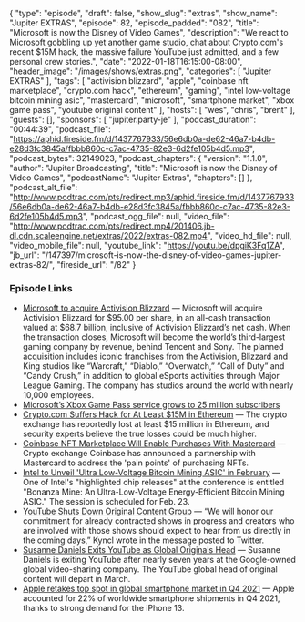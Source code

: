 {
  "type": "episode",
  "draft": false,
  "show_slug": "extras",
  "show_name": "Jupiter EXTRAS",
  "episode": 82,
  "episode_padded": "082",
  "title": "Microsoft is now the Disney of Video Games",
  "description": "We react to Microsoft gobbling up yet another game studio, chat about Crypto.com's recent $15M hack, the massive failure YouTube just admitted, and a few personal crew stories.",
  "date": "2022-01-18T16:15:00-08:00",
  "header_image": "/images/shows/extras.png",
  "categories": [
    "Jupiter EXTRAS"
  ],
  "tags": [
    "activision blizzard",
    "apple",
    "coinbase nft marketplace",
    "crypto.com hack",
    "ethereum",
    "gaming",
    "intel low-voltage bitcoin mining asic",
    "mastercard",
    "microsoft",
    "smartphone market",
    "xbox game pass",
    "youtube original content"
  ],
  "hosts": [
    "wes",
    "chris",
    "brent"
  ],
  "guests": [],
  "sponsors": [
    "jupiter.party-je"
  ],
  "podcast_duration": "00:44:39",
  "podcast_file": "https://aphid.fireside.fm/d/1437767933/56e6db0a-de62-46a7-b4db-e28d3fc3845a/fbbb860c-c7ac-4735-82e3-6d2fe105b4d5.mp3",
  "podcast_bytes": 32149023,
  "podcast_chapters": {
    "version": "1.1.0",
    "author": "Jupiter Broadcasting",
    "title": "Microsoft is now the Disney of Video Games",
    "podcastName": "Jupiter Extras",
    "chapters": []
  },
  "podcast_alt_file": "http://www.podtrac.com/pts/redirect.mp3/aphid.fireside.fm/d/1437767933/56e6db0a-de62-46a7-b4db-e28d3fc3845a/fbbb860c-c7ac-4735-82e3-6d2fe105b4d5.mp3",
  "podcast_ogg_file": null,
  "video_file": "http://www.podtrac.com/pts/redirect.mp4/201406.jb-dl.cdn.scaleengine.net/extras/2022/extras-082.mp4",
  "video_hd_file": null,
  "video_mobile_file": null,
  "youtube_link": "https://youtu.be/dpgiK3Fq1ZA",
  "jb_url": "/147397/microsoft-is-now-the-disney-of-video-games-jupiter-extras-82/",
  "fireside_url": "/82"
}


### Episode Links

  * [Microsoft to acquire Activision Blizzard](https://news.microsoft.com/2022/01/18/microsoft-to-acquire-activision-blizzard-to-bring-the-joy-and-community-of-gaming-to-everyone-across-every-device/ "Microsoft to acquire Activision Blizzard") — Microsoft will acquire Activision Blizzard for $95.00 per share, in an all-cash transaction valued at $68.7 billion, inclusive of Activision Blizzard’s net cash. When the transaction closes, Microsoft will become the world’s third-largest gaming company by revenue, behind Tencent and Sony. The planned acquisition includes iconic franchises from the Activision, Blizzard and King studios like “Warcraft,” “Diablo,” “Overwatch,” “Call of Duty” and “Candy Crush,” in addition to global eSports activities through Major League Gaming. The company has studios around the world with nearly 10,000 employees. 
  * [Microsoft’s Xbox Game Pass service grows to 25 million subscribers](https://www.theverge.com/2022/1/18/22406059/xbox-game-pass-subscribers-25-million-microsoft-activision?scrolla=5eb6d68b7fedc32c19ef33b4 "Microsoft’s Xbox Game Pass service grows to 25 million subscribers")
  * [Crypto.com Suffers Hack for At Least $15M in Ethereum](https://decrypt.co/90590/crypto-com-suffers-hack-at-least-15m-ethereum "Crypto.com Suffers Hack for At Least $15M in Ethereum") — The crypto exchange has reportedly lost at least $15 million in Ethereum, and security experts believe the true losses could be much higher.
  * [Coinbase NFT Marketplace Will Enable Purchases With Mastercard](https://decrypt.co/90618/coinbase-nft-marketplace-will-enable-purchases-with-mastercard "Coinbase NFT Marketplace Will Enable Purchases With Mastercard") — Crypto exchange Coinbase has announced a partnership with Mastercard to address the 'pain points' of purchasing NFTs.
  * [Intel to Unveil 'Ultra Low-Voltage Bitcoin Mining ASIC' in February](https://www.coindesk.com/tech/2022/01/18/intel-to-unveil-ultra-low-voltage-bitcoin-mining-asic-in-february/ "Intel to Unveil 'Ultra Low-Voltage Bitcoin Mining ASIC' in February") — One of Intel's "highlighted chip releases" at the conference is entitled "Bonanza Mine: An Ultra-Low-Voltage Energy-Efficient Bitcoin Mining ASIC." The session is scheduled for Feb. 23.
  * [YouTube Shuts Down Original Content Group](https://variety.com/2022/digital/news/youtube-original-content-group-shutdown-1235156299/ "YouTube Shuts Down Original Content Group") — “We will honor our commitment for already contracted shows in progress and creators who are involved with those shows should expect to hear from us directly in the coming days,” Kyncl wrote in the message posted to Twitter.
  * [Susanne Daniels Exits YouTube as Global Originals Head](https://variety.com/2022/tv/news/susanne-daniels-exits-global-originals-head-1235156216/ "Susanne Daniels Exits YouTube as Global Originals Head") — Susanne Daniels is exiting YouTube after nearly seven years at the Google-owned global video-sharing company. The YouTube global head of original content will depart in March.
  * [Apple retakes top spot in global smartphone market in Q4 2021](https://canalys.com/newsroom/canalys-global-smartphone-market-Q4-2021 "Apple retakes top spot in global smartphone market in Q4 2021") — Apple accounted for 22% of worldwide smartphone shipments in Q4 2021, thanks to strong demand for the iPhone 13. 


